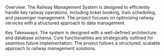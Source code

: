 Overview:
The Railway Management System is designed to efficiently handle key railway operations, 
including ticket booking, train scheduling, and passenger management. The project focuses 
on optimizing railway services with a structured approach to data management.

Key Takeaways:
The system is designed with a well-defined architecture and database schema.
Core functionalities are strategically outlined for seamless future implementation.
The project follows a structured, scalable approach to railway management solutions.
